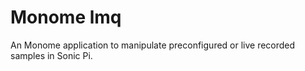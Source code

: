 # Monome lmq
An Monome application to manipulate preconfigured or live recorded samples in Sonic Pi. 
